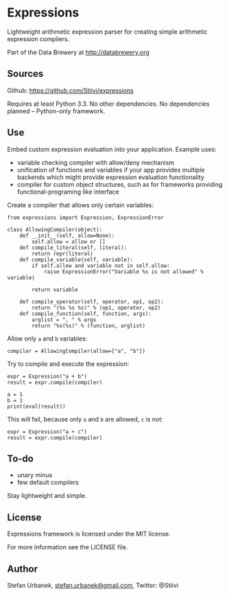 Expressions
===========

Lightweight arithmetic expression parser for creating simple arithmetic
expression compilers.

Part of the Data Brewery at http://databrewery.org

Sources
-------

Github: https://github.com/Stiivi/expressions

Requires at least Python 3.3. No other dependencies. No dependencies planned –
Python-only framework.

Use
---

Embed custom expression evaluation into your application. Example uses:

* variable checking compiler with allow/deny mechanism
* unification of functions and variables if your app provides multiple
  backends which might provide expression evaluation functionality
* compiler for custom object structures, such as for frameworks providing
  functional-programing like interface

Create a compiler that allows only certain variables:

    from expressions import Expression, ExpressionError

    class AllowingCompiler(object):
        def __init__(self, allow=None):
            self.allow = allow or []
        def compile_literal(self, literal):
            return repr(literal)
        def compile_variable(self, variable):
            if self.allow and variable not in self.allow:
                raise ExpressionError("Variable %s is not allowed" % variable)

            return variable

        def compile_operator(self, operator, op1, op2):
            return "(%s %s %s)" % (op1, operator, op2)
        def compile_function(self, function, args):
            arglist = ", " % args
            return "%s(%s)" % (function, arglist)

Allow only `a` and `b` variables:

    compiler = AllowingCompiler(allow=["a", "b"])

Try to compile and execute the expression:

    expr = Expression("a + b")
    result = expr.compile(compiler)

    a = 1
    b = 1
    print(eval(result))

This will fail, because only `a` and `b` are allowed, `c` is not:

    expr = Expression("a + c")
    result = expr.compile(compiler)

To-do
-----

* unary minus
* few default compilers

Stay lightweight and simple.

License
-------

Expressions framework is licensed under the MIT license.

For more information see the LICENSE file.


Author
------

Stefan Urbanek, stefan.urbanek@gmail.com, Twitter: @Stiivi


